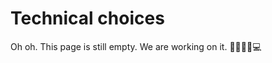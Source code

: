 Technical choices
=======================

Oh oh. This page is still empty. We are working on it. 👩‍💼👨‍💼💻
